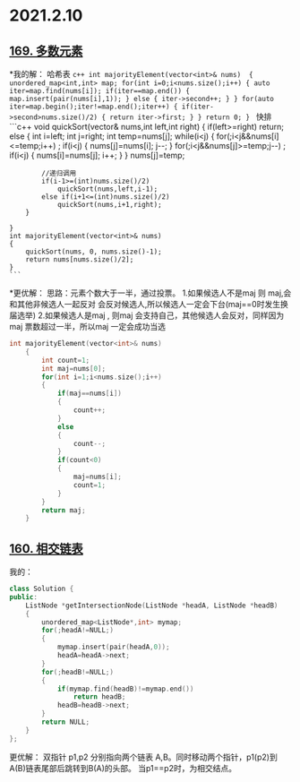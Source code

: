 
2021.2.10
===========================
[169. 多数元素](https://leetcode-cn.com/problems/majority-element/)
------------------------------------
*我的解：
    哈希表
    ```c++
    int majorityElement(vector<int>& nums) 
    {
        unordered_map<int,int> map;
        for(int i=0;i<nums.size();i++)
        {
            auto iter=map.find(nums[i]);
            if(iter==map.end())
            {
                map.insert(pair(nums[i],1));
            }
            else
            {
                iter->second++;
            }
        }
        for(auto iter=map.begin();iter!=map.end();iter++)
        {
            if(iter->second>nums.size()/2)
            {
                return iter->first;
            }
        }
        return 0;
    }
    ```
    快排
    ```c++
    void quickSort(vector<int>& nums,int left,int right)
    {
        if(left>=right)
            return;
        else 
        {
            int i=left;
            int j=right;
            int temp=nums[j];
            while(i<j)
            {
                for(;i<j&&nums[i]<=temp;i++)
                ;
                if(i<j)
                {
                    nums[j]=nums[i];
                    j--;
                }
                for(;i<j&&nums[j]>=temp;j--)
                ;
                if(i<j)
                {
                    nums[i]=nums[j];
                    i++;
                }
            }
            nums[j]=temp;

            //递归调用
            if(i-1>=(int)nums.size()/2)
                quickSort(nums,left,i-1);
            else if(i+1<=(int)nums.size()/2)
                quickSort(nums,i+1,right);
        }

    }
    int majorityElement(vector<int>& nums) 
    {
        quickSort(nums, 0, nums.size()-1);
        return nums[nums.size()/2];
    }
    ```
*更优解：
思路：元素个数大于一半，通过投票。
1.如果候选人不是maj 则 maj,会和其他非候选人一起反对 会反对候选人,所以候选人一定会下台(maj==0时发生换届选举)
2.如果候选人是maj , 则maj 会支持自己，其他候选人会反对，同样因为maj 票数超过一半，所以maj 一定会成功当选
```c++
int majorityElement(vector<int>& nums) 
    {
        int count=1;
        int maj=nums[0];
        for(int i=1;i<nums.size();i++)
        {
            if(maj==nums[i])
            {
                count++;
            }
            else
            {
                count--;
            }
            if(count<0)
            {
                maj=nums[i];
                count=1;
            }
        }
        return maj;
    }
```

[160. 相交链表](https://leetcode-cn.com/problems/intersection-of-two-linked-lists/)
-------------------------------------
我的：
```c++
class Solution {
public:
    ListNode *getIntersectionNode(ListNode *headA, ListNode *headB) 
    {
        unordered_map<ListNode*,int> mymap;
        for(;headA!=NULL;)
        {
            mymap.insert(pair(headA,0));
            headA=headA->next;
        }
        for(;headB!=NULL;)
        {    
            if(mymap.find(headB)!=mymap.end())
                return headB;
            headB=headB->next;
        }
        return NULL;
    }
};
```
更优解：
双指针 p1,p2 分别指向两个链表 A,B。同时移动两个指针，p1(p2)到A(B)链表尾部后跳转到B(A)的头部。 当p1==p2时，为相交结点。
